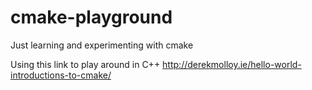 # cmake-playground
Just learning and experimenting with cmake

Using this link to play around in C++
http://derekmolloy.ie/hello-world-introductions-to-cmake/
